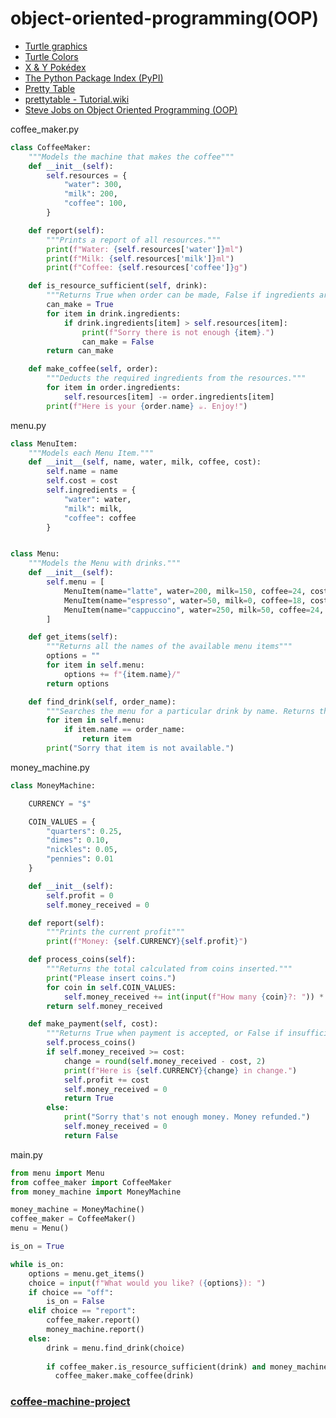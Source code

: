 # object-oriented-programming(OOP)

- [Turtle graphics](https://docs.python.org/3/library/turtle.html)
- [Turtle Colors](https://cs111.wellesley.edu/reference/colors)
- [X & Y Pokédex](https://pokemondb.net/pokedex/game/x-y)
- [The Python Package Index (PyPI)](https://pypi.org/)
- [Pretty Table](https://pypi.org/project/prettytable/)
- [prettytable - Tutorial.wiki](https://code.google.com/archive/p/prettytable/wikis/Tutorial.wiki)
- [Steve Jobs on Object Oriented Programming (OOP)](https://www.rollingstone.com/culture/culture-news/steve-jobs-in-1994-the-rolling-stone-interview-231132/)

coffee_maker.py
```python
class CoffeeMaker:
    """Models the machine that makes the coffee"""
    def __init__(self):
        self.resources = {
            "water": 300,
            "milk": 200,
            "coffee": 100,
        }

    def report(self):
        """Prints a report of all resources."""
        print(f"Water: {self.resources['water']}ml")
        print(f"Milk: {self.resources['milk']}ml")
        print(f"Coffee: {self.resources['coffee']}g")

    def is_resource_sufficient(self, drink):
        """Returns True when order can be made, False if ingredients are insufficient."""
        can_make = True
        for item in drink.ingredients:
            if drink.ingredients[item] > self.resources[item]:
                print(f"Sorry there is not enough {item}.")
                can_make = False
        return can_make

    def make_coffee(self, order):
        """Deducts the required ingredients from the resources."""
        for item in order.ingredients:
            self.resources[item] -= order.ingredients[item]
        print(f"Here is your {order.name} ☕️. Enjoy!")

```
menu.py
```python
class MenuItem:
    """Models each Menu Item."""
    def __init__(self, name, water, milk, coffee, cost):
        self.name = name
        self.cost = cost
        self.ingredients = {
            "water": water,
            "milk": milk,
            "coffee": coffee
        }


class Menu:
    """Models the Menu with drinks."""
    def __init__(self):
        self.menu = [
            MenuItem(name="latte", water=200, milk=150, coffee=24, cost=2.5),
            MenuItem(name="espresso", water=50, milk=0, coffee=18, cost=1.5),
            MenuItem(name="cappuccino", water=250, milk=50, coffee=24, cost=3),
        ]

    def get_items(self):
        """Returns all the names of the available menu items"""
        options = ""
        for item in self.menu:
            options += f"{item.name}/"
        return options

    def find_drink(self, order_name):
        """Searches the menu for a particular drink by name. Returns that item if it exists, otherwise returns None"""
        for item in self.menu:
            if item.name == order_name:
                return item
        print("Sorry that item is not available.")
```
money_machine.py
```python
class MoneyMachine:

    CURRENCY = "$"

    COIN_VALUES = {
        "quarters": 0.25,
        "dimes": 0.10,
        "nickles": 0.05,
        "pennies": 0.01
    }

    def __init__(self):
        self.profit = 0
        self.money_received = 0

    def report(self):
        """Prints the current profit"""
        print(f"Money: {self.CURRENCY}{self.profit}")

    def process_coins(self):
        """Returns the total calculated from coins inserted."""
        print("Please insert coins.")
        for coin in self.COIN_VALUES:
            self.money_received += int(input(f"How many {coin}?: ")) * self.COIN_VALUES[coin]
        return self.money_received

    def make_payment(self, cost):
        """Returns True when payment is accepted, or False if insufficient."""
        self.process_coins()
        if self.money_received >= cost:
            change = round(self.money_received - cost, 2)
            print(f"Here is {self.CURRENCY}{change} in change.")
            self.profit += cost
            self.money_received = 0
            return True
        else:
            print("Sorry that's not enough money. Money refunded.")
            self.money_received = 0
            return False
```
main.py
```python
from menu import Menu
from coffee_maker import CoffeeMaker
from money_machine import MoneyMachine

money_machine = MoneyMachine()
coffee_maker = CoffeeMaker()
menu = Menu()

is_on = True

while is_on:
    options = menu.get_items()
    choice = input(f"What would you like? ({options}): ")
    if choice == "off":
        is_on = False
    elif choice == "report":
        coffee_maker.report()
        money_machine.report()
    else:
        drink = menu.find_drink(choice)
        
        if coffee_maker.is_resource_sufficient(drink) and money_machine.make_payment(drink.cost):
          coffee_maker.make_coffee(drink)
```
  
### [coffee-machine-project](https://github.com/devliwa/coffee-machine)
